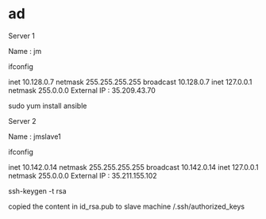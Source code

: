 # ad




Server 1

Name : jm

ifconfig

inet 10.128.0.7  netmask 255.255.255.255  broadcast 10.128.0.7
inet 127.0.0.1  netmask 255.0.0.0
External IP : 35.209.43.70



sudo yum install ansible






Server 2

Name : jmslave1

ifconfig

inet 10.142.0.14  netmask 255.255.255.255  broadcast 10.142.0.14
inet 127.0.0.1  netmask 255.0.0.0
External IP : 35.211.155.102


ssh-keygen -t rsa

copied the content in id_rsa.pub to slave machine /.ssh/authorized_keys

